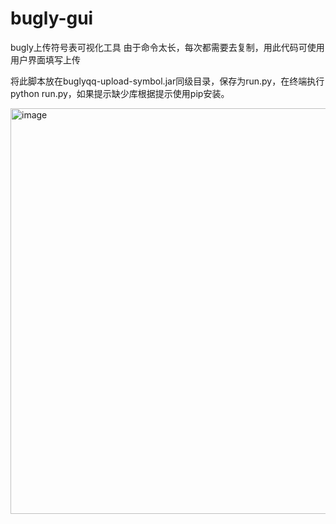 # bugly-gui
bugly上传符号表可视化工具
由于命令太长，每次都需要去复制，用此代码可使用用户界面填写上传

将此脚本放在buglyqq-upload-symbol.jar同级目录，保存为run.py，在终端执行python run.py，如果提示缺少库根据提示使用pip安装。

<img width="649" alt="image" src="https://github.com/ivoidcat/bugly-gui/assets/19281566/555fa2e7-b8f1-4ccc-9e28-6b3e9a2de38d">
